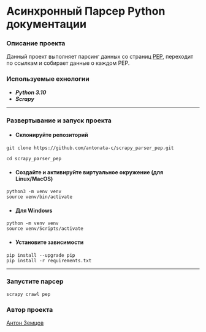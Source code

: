 # Асинхронный Парсер Python документации
### Описание проекта
Данный проект выполняет парсинг данных со страниц [PEP](https://peps.python.org/), переходит по ссылкам и собирает данные о каждом PEP.

### Используемые ехнологии
- ***Python 3.10***
- ***Scrapy***
***
### Развертывание и запуск проекта
* #### Склонируйте репозиторий
```shell
git clone https://github.com/antonata-c/scrapy_parser_pep.git
```
```shell
cd scrapy_parser_pep
```

* #### Создайте и активируйте виртуальное окружение (для Linux/MacOS)
```shell
python3 -m venv venv
source venv/bin/activate
```
* #### Для Windows
```shell
python -m venv venv
source venv/Scripts/activate
```
* #### Установите зависимости
```shell
pip install --upgrade pip
pip install -r requirements.txt
```
***
### Запустите парсер
```shell
scrapy crawl pep
```
### Автор проекта
[Антон Земцов](https://github.com/antonata-c)
